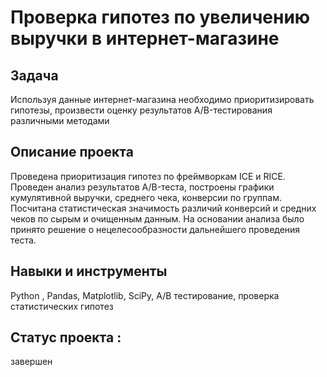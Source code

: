 # Проверка гипотез по увеличению выручки в интернет-магазине 

## Задача  
Используя данные интернет-магазина необходимо приоритизировать гипотезы, произвести оценку результатов A/B-тестирования различными методами 

## Описание проекта 
Проведена приоритизация гипотез по фреймворкам ICE и RICE. Проведен анализ результатов A/B-теста, построены графики кумулятивной выручки, среднего чека,
конверсии по группам. Посчитана  статистическая значимость различий конверсий и средних чеков по сырым и очищенным данным. 
На основании анализа  было принято решение о нецелесообразности дальнейшего проведения теста.

## Навыки и инструменты 
Python , Pandas, Matplotlib, SciPy, A/B тестирование, проверка статистических гипотез 

## Статус проекта : 
завершен
